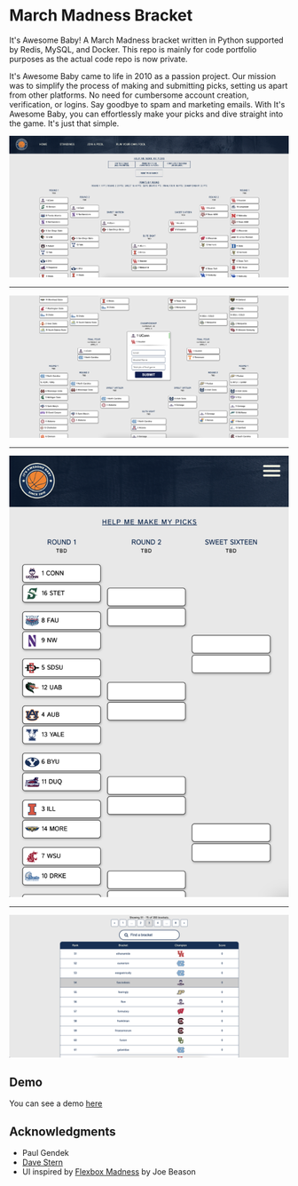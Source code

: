# March Madness Bracket

It's Awesome Baby! A March Madness bracket written in Python supported by Redis, MySQL, and Docker. This repo is mainly for code portfolio purposes as the actual code repo is now private.

It's Awesome Baby came to life in 2010 as a passion project. Our mission was to simplify the process of making and submitting picks, setting us apart from other platforms. No need for cumbersome account creation, verification, or logins. Say goodbye to spam and marketing emails. With It's Awesome Baby, you can effortlessly make your picks and dive straight into the game. It's just that simple.

![Bracket view 1](https://github.com/jimmygoogle/ncaa-portfolio/blob/main/screenshot1.png?raw=true)
***
![Bracket view 2](https://github.com/jimmygoogle/ncaa-portfolio/blob/main/screenshot2.png?raw=true)
***
![Mobile view](https://github.com/jimmygoogle/ncaa-portfolio/blob/main/screenshot3.png?raw=true)
***
![Standings view](https://github.com/jimmygoogle/ncaa-portfolio/blob/main/screenshot4.png?raw=true)

## Demo
You can see a demo [here](http://www.itsawesomebaby.com/demo)

## Acknowledgments

* Paul Gendek
* [Dave Stern](https://github.com/davestern)
* UI inspired by [Flexbox Madness](https://codepen.io/jbeason/pen/Wbaedb) by Joe Beason
